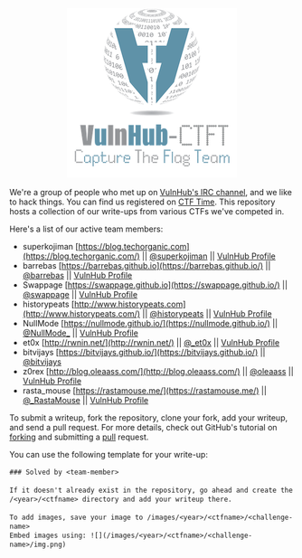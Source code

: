 <p align="center">
<img src="/images/team-logo.png"/>
</p>

We're a group of people who met up on [VulnHub's IRC channel](https://www.vulnhub.com/chat/), and we like to hack things. You can find us registered on [CTF Time](https://ctftime.org/team/10276). This repository hosts a collection of our write-ups from various CTFs we've competed in. 

Here's a list of our active team members:

* superkojiman [https://blog.techorganic.com](https://blog.techorganic.com/) || [@superkojiman](https://twitter.com/superkojiman) || [VulnHub Profile](https://www.vulnhub.com/author/superkojiman,43/)
* barrebas [https://barrebas.github.io](https://barrebas.github.io/) || [@barrebas](https://twitter.com/barrebas) || [VulnHub Profile](https://www.vulnhub.com/author/bas,58/)
* Swappage [https://swappage.github.io](https://swappage.github.io/) || [@swappage](https://twitter.com/swappage) || [VulnHub Profile](https://www.vulnhub.com/author/swappage,85/)
* historypeats [http://www.historypeats.com](http://www.historypeats.com/) || [@historypeats](https://twitter.com/historypeats) || [VulnHub Profile](https://www.vulnhub.com/author/historypeats,99/)
* NullMode [https://nullmode.github.io/](https://nullmode.github.io/) || [@NullMode_](https://twitter.com/NullMode_) || [VulnHub Profile](https://www.vulnhub.com/author/nullmode,56/)
* et0x [http://rwnin.net/](http://rwnin.net/) || [@_et0x](https://twitter.com/_et0x) || [VulnHub Profile](https://www.vulnhub.com/author/et0x,109/)
* bitvijays [https://bitvijays.github.io/](https://bitvijays.github.io/) || [@bitvijays](https://twitter.com/bitvijays)
* z0rex [http://blog.oleaass.com/](http://blog.oleaass.com/) || [@oleaass](https://twitter.com/oleaass) || [VulnHub Profile](https://www.vulnhub.com/author/oleaass,180/)
* rasta_mouse [https://rastamouse.me/](https://rastamouse.me/) || [@_RastaMouse](https://twitter.com/_RastaMouse) || [VulnHub Profile](https://www.vulnhub.com/author/rasta-mouse,77/)

To submit a writeup, fork the repository, clone your fork, add your writeup, and send a pull request. For more details, check out GitHub's tutorial on [forking](https://help.github.com/articles/fork-a-repo/) and submitting a [pull](https://help.github.com/articles/using-pull-requests/) request.

You can use the following template for your write-up:

```
### Solved by <team-member>

If it doesn't already exist in the repository, go ahead and create the /<year>/<ctfname> directory and add your writeup there. 

To add images, save your image to /images/<year>/<ctfname>/<challenge-name>
Embed images using: ![](/images/<year>/<ctfname>/<challenge-name>/img.png)
```
